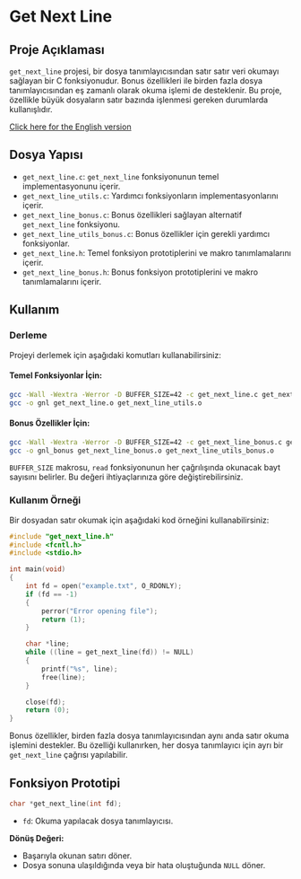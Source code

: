 # Get Next Line

## Proje Açıklaması

`get_next_line` projesi, bir dosya tanımlayıcısından satır satır veri okumayı sağlayan bir C fonksiyonudur. Bonus özellikleri ile birden fazla dosya tanımlayıcısından eş zamanlı olarak okuma işlemi de desteklenir. Bu proje, özellikle büyük dosyaların satır bazında işlenmesi gereken durumlarda kullanışlıdır.

[Click here for the English version](README_EN.md)

## Dosya Yapısı

- `get_next_line.c`: `get_next_line` fonksiyonunun temel implementasyonunu içerir.
- `get_next_line_utils.c`: Yardımcı fonksiyonların implementasyonlarını içerir.
- `get_next_line_bonus.c`: Bonus özellikleri sağlayan alternatif `get_next_line` fonksiyonu.
- `get_next_line_utils_bonus.c`: Bonus özellikler için gerekli yardımcı fonksiyonlar.
- `get_next_line.h`: Temel fonksiyon prototiplerini ve makro tanımlamalarını içerir.
- `get_next_line_bonus.h`: Bonus fonksiyon prototiplerini ve makro tanımlamalarını içerir.

## Kullanım

### Derleme

Projeyi derlemek için aşağıdaki komutları kullanabilirsiniz:

#### Temel Fonksiyonlar İçin:

```bash
gcc -Wall -Wextra -Werror -D BUFFER_SIZE=42 -c get_next_line.c get_next_line_utils.c
gcc -o gnl get_next_line.o get_next_line_utils.o
```

#### Bonus Özellikler İçin:

```bash
gcc -Wall -Wextra -Werror -D BUFFER_SIZE=42 -c get_next_line_bonus.c get_next_line_utils_bonus.c
gcc -o gnl_bonus get_next_line_bonus.o get_next_line_utils_bonus.o
```

`BUFFER_SIZE` makrosu, `read` fonksiyonunun her çağrılışında okunacak bayt sayısını belirler. Bu değeri ihtiyaçlarınıza göre değiştirebilirsiniz.

### Kullanım Örneği

Bir dosyadan satır okumak için aşağıdaki kod örneğini kullanabilirsiniz:

```c
#include "get_next_line.h"
#include <fcntl.h>
#include <stdio.h>

int main(void)
{
    int fd = open("example.txt", O_RDONLY);
    if (fd == -1)
    {
        perror("Error opening file");
        return (1);
    }

    char *line;
    while ((line = get_next_line(fd)) != NULL)
    {
        printf("%s", line);
        free(line);
    }

    close(fd);
    return (0);
}
```

Bonus özellikler, birden fazla dosya tanımlayıcısından aynı anda satır okuma işlemini destekler. Bu özelliği kullanırken, her dosya tanımlayıcı için ayrı bir `get_next_line` çağrısı yapılabilir.

## Fonksiyon Prototipi

```c
char *get_next_line(int fd);
```


- `fd`: Okuma yapılacak dosya tanımlayıcısı.

**Dönüş Değeri:**
- Başarıyla okunan satırı döner.
- Dosya sonuna ulaşıldığında veya bir hata oluştuğunda `NULL` döner.
